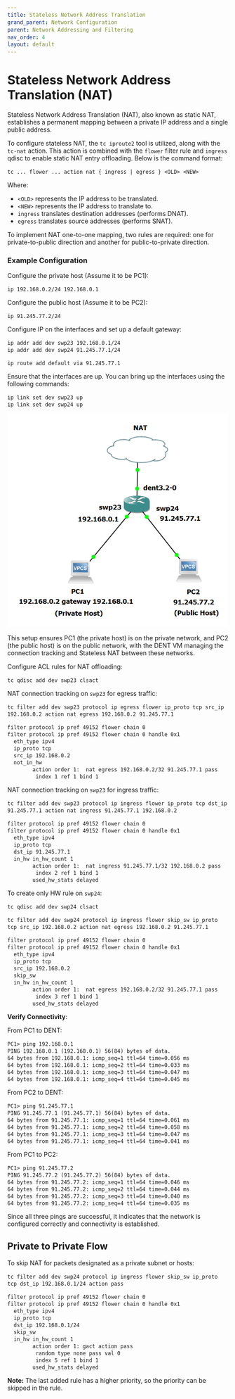 ```yaml
---
title: Stateless Network Address Translation
grand_parent: Network Configuration
parent: Network Addressing and Filtering
nav_order: 4
layout: default
---
```


# Stateless Network Address Translation (NAT)

Stateless Network Address Translation (NAT), also known as static NAT, establishes a permanent mapping between a private IP address and a single public address.

To configure stateless NAT, the `tc iproute2` tool is utilized, along with the `tc-nat` action. This action is combined with the `flower` filter rule and `ingress` qdisc to enable static NAT entry offloading. Below is the command format:

```
tc ... flower ... action nat { ingress | egress } <OLD> <NEW>
```

Where:

- `<OLD>` represents the IP address to be translated.
- `<NEW>` represents the IP address to translate to.
- `ingress` translates destination addresses (performs DNAT).
- `egress` translates source addresses (performs SNAT).

To implement NAT one-to-one mapping, two rules are required: one for private-to-public direction and another for public-to-private direction.

### Example Configuration

Configure the private host (Assume it to be PC1):

```
ip 192.168.0.2/24 192.168.0.1
```

Configure the public host (Assume it to be PC2):

```
ip 91.245.77.2/24
```

Configure IP on the interfaces and set up a default gateway:

```
ip addr add dev swp23 192.168.0.1/24
ip addr add dev swp24 91.245.77.1/24
```

```
ip route add default via 91.245.77.1
```

Ensure that the interfaces are up. You can bring up the interfaces using the following commands:

```
ip link set dev swp23 up
ip link set dev swp24 up
```

![Stateless-NAT](../../Images/ImagesForNetworkConfiguration/NAT2.png)

This setup ensures PC1 (the private host) is on the private network, and PC2 (the public host) is on the public network, with the DENT VM managing the connection tracking and Stateless NAT between these networks.

Configure ACL rules for NAT offloading:

```
tc qdisc add dev swp23 clsact
```

NAT connection tracking on `swp23` for egress traffic:

```
tc filter add dev swp23 protocol ip egress flower ip_proto tcp src_ip 192.168.0.2 action nat egress 192.168.0.2 91.245.77.1
```

```
filter protocol ip pref 49152 flower chain 0
filter protocol ip pref 49152 flower chain 0 handle 0x1
  eth_type ipv4
  ip_proto tcp
  src_ip 192.168.0.2
  not_in_hw
        action order 1:  nat egress 192.168.0.2/32 91.245.77.1 pass
         index 1 ref 1 bind 1
```

NAT connection tracking on `swp23` for ingress traffic:

```
tc filter add dev swp23 protocol ip ingress flower ip_proto tcp dst_ip 91.245.77.1 action nat ingress 91.245.77.1 192.168.0.2
```

```
filter protocol ip pref 49152 flower chain 0
filter protocol ip pref 49152 flower chain 0 handle 0x1
  eth_type ipv4
  ip_proto tcp
  dst_ip 91.245.77.1
  in_hw in_hw_count 1
        action order 1:  nat ingress 91.245.77.1/32 192.168.0.2 pass
         index 2 ref 1 bind 1
        used_hw_stats delayed
```

To create only HW rule on `swp24`:

```
tc qdisc add dev swp24 clsact
```

```
tc filter add dev swp24 protocol ip ingress flower skip_sw ip_proto tcp src_ip 192.168.0.2 action nat egress 192.168.0.2 91.245.77.1
```

```
filter protocol ip pref 49152 flower chain 0
filter protocol ip pref 49152 flower chain 0 handle 0x1
  eth_type ipv4
  ip_proto tcp
  src_ip 192.168.0.2
  skip_sw
  in_hw in_hw_count 1
        action order 1:  nat egress 192.168.0.2/32 91.245.77.1 pass
         index 3 ref 1 bind 1
        used_hw_stats delayed
```

**Verify Connectivity**:

From PC1 to DENT:

```
PC1> ping 192.168.0.1
PING 192.168.0.1 (192.168.0.1) 56(84) bytes of data.
64 bytes from 192.168.0.1: icmp_seq=1 ttl=64 time=0.056 ms
64 bytes from 192.168.0.1: icmp_seq=2 ttl=64 time=0.033 ms
64 bytes from 192.168.0.1: icmp_seq=3 ttl=64 time=0.047 ms
64 bytes from 192.168.0.1: icmp_seq=4 ttl=64 time=0.045 ms
```

From PC2 to DENT:

```
PC1> ping 91.245.77.1
PING 91.245.77.1 (91.245.77.1) 56(84) bytes of data.
64 bytes from 91.245.77.1: icmp_seq=1 ttl=64 time=0.061 ms
64 bytes from 91.245.77.1: icmp_seq=2 ttl=64 time=0.058 ms
64 bytes from 91.245.77.1: icmp_seq=3 ttl=64 time=0.047 ms
64 bytes from 91.245.77.1: icmp_seq=4 ttl=64 time=0.041 ms
```

From PC1 to PC2:

```
PC1> ping 91.245.77.2
PING 91.245.77.2 (91.245.77.2) 56(84) bytes of data.
64 bytes from 91.245.77.2: icmp_seq=1 ttl=64 time=0.046 ms
64 bytes from 91.245.77.2: icmp_seq=2 ttl=64 time=0.044 ms
64 bytes from 91.245.77.2: icmp_seq=3 ttl=64 time=0.040 ms
64 bytes from 91.245.77.2: icmp_seq=4 ttl=64 time=0.035 ms
```

Since all three pings are successful, it indicates that the network is configured correctly and connectivity is established.

## Private to Private Flow

To skip NAT for packets designated as a private subnet or hosts:

```
tc filter add dev swp24 protocol ip ingress flower skip_sw ip_proto tcp dst_ip 192.168.0.1/24 action pass
```

```
filter protocol ip pref 49152 flower chain 0
filter protocol ip pref 49152 flower chain 0 handle 0x1
  eth_type ipv4
  ip_proto tcp
  dst_ip 192.168.0.1/24
  skip_sw
  in_hw in_hw_count 1
        action order 1: gact action pass
         random type none pass val 0
         index 5 ref 1 bind 1
        used_hw_stats delayed
```

**Note:** The last added rule has a higher priority, so the priority can be skipped in the rule.

